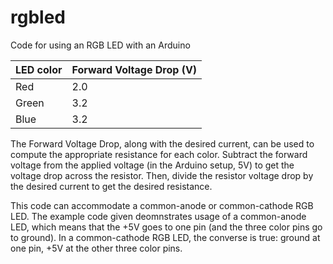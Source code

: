 # rgbled
Code for using an RGB LED with an Arduino

| LED color | Forward Voltage Drop (V) |
| --------- | ------------------------ |
| Red       | 2.0                      |
| Green     | 3.2                      |
| Blue      | 3.2                      |

The Forward Voltage Drop, along with the desired current, can be used to compute the appropriate resistance for each color.
Subtract the forward voltage from the applied voltage (in the Arduino setup, 5V) to get the voltage drop across the resistor.
Then, divide the resistor voltage drop by the desired current to get the desired resistance.

This code can accommodate a common-anode or common-cathode RGB LED. The example code given deomnstrates usage of a common-anode LED, which means that the +5V goes to one pin (and the three color pins go to ground). In a common-cathode RGB LED, the converse is true: ground at one pin, +5V at the other three color pins.



